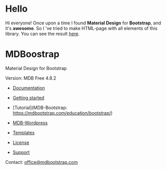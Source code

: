 # Hello
Hi everyone! Once upon a time I found **Material Design** for **Bootstrap**, and it's **awesome**. So I 've tried to make HTML-page with all elements of this library. You can see the result [here](https://mezgoodle.github.io/MDBoostrap/).

# MDBoostrap
Material Design for Bootstrap

Version: MDB Free 4.8.2

* [Documentation](https://mdbootstrap.com/)

* [Getting started](https://mdbootstrap.com/docs/jquery/getting-started/download/)

* [Tutorial](MDB-Bootstrap: https://mdbootstrap.com/education/bootstrap/)

* [MDB-Wordpress](https://mdbootstrap.com/education/wordpress/)

* [Templates](https://mdbootstrap.com/templates/)

* [License](https://mdbootstrap.com/general/license/)

* [Support](https://mdbootstrap.com/forums/forum/support/)

Contact:
office@mdbootstrap.com
